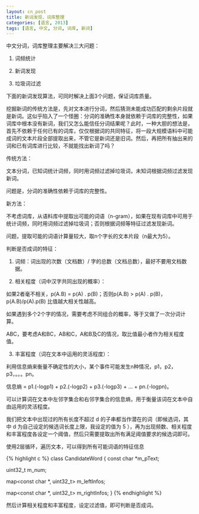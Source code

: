```yaml
---
layout: cn_post
title: 新词发现，词库整理
categories: [语言, 2013]
tags: [语言, 中文, 分词, 词库, 新词]
---
```


中文分词，词库整理主要解决三大问题：

1. 词频统计

2. 新词发现

3. 垃圾词过滤
 

下面的新词发现算法，可同时解决上面3个问题，保证词库质量。
 

挖掘新词的传统方法是，先对文本进行分词，然后猜测未能成功匹配的剩余片段就是新词。这似乎陷入了一个怪圈：分词的准确性本身就依赖于词库的完整性，如果词库中根本没有新词，我们又怎么能信任分词结果呢？此时，一种大胆的想法是，首先不依赖于任何已有的词库，仅仅根据词的共同特征，将一段大规模语料中可能成词的文本片段全部提取出来，不管它是新词还是旧词。然后，再把所有抽出来的词和已有词库进行比较，不就能找出新词了吗？

传统方法：

文本分词，已知词统计词频，同时用词频过滤掉垃圾词，未知词根据词频过滤发现新词。

问题是，分词的准确性依赖于词库的完整性。

新方法：

不考虑词库，从语料库中提取出可能的词语（n-gram），如果在现有词库中可用于统计词频，同时用词频过滤掉垃圾词；否则根据词频等特征过滤发现新词。

问题，提取可能的词语计算量较大，取n个字长的文本片段（n最大为5）。
 

判断是否成词的特征：

1. 词频：词出现的次数（文档数）/ 字的总数（文档总数），最好不要用文档数据。

2. 相关程度（词中汉字共同出现的概率）：

如果2者毫不相关，p(A.B) = p(A) . p(B)；否则p(A.B) > p(A) . p(B)，p(A.B)/p(A).p(B) 比值越大相关性越高。

如果遇到多个2个字的情况，需要考虑不同组合的概率，等于又做了一次分词计算。

ABC，要考虑A和BC，AB和C，A和B及C的情况，取比值最小者作为相关程度值。

3. 丰富程度（词在文本中运用的灵活程度）：

利用信息熵来衡量不确定性的大小，某个事件可能发生n种情况，p1，p2，p3，。。。pn。

信息熵 = p1.(-logp1) + p2.(-logp2) + p3.(-logp3) + ... + pn.(-logpn)。 

可以计算词在文本中左邻字集合和右邻字集合的信息熵，用于衡量该词在文本中自由运用的灵活程度。

 

我们把文本中出现过的所有长度不超过 d 的子串都当作潜在的词（即候选词，其中 d 为自己设定的候选词长度上限，我设定的值为 5 ），再为出现频数、相关程度和丰富程度各设定一个阈值，然后只需要提取出所有满足阈值要求的候选词即可。

使用2层循环，遍历文本，可以得到所有可能词语的特征信息

{% highlight c %}
class CandidateWord
{
const char *m_pText;

uint32_t m_num;

map<const char *, uint32_t> m_leftInfos;

map<const char *, uint32_t> m_rightInfos;
}
{% endhighlight %}

然后计算相关程度和丰富程度，设定过滤值，即可判断是否成词。


